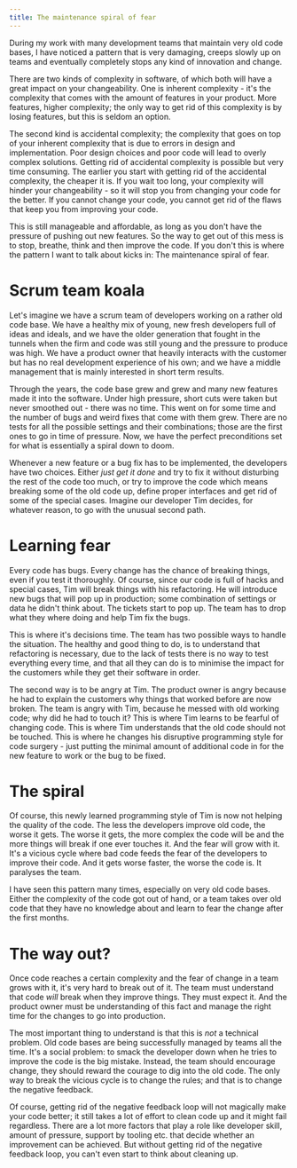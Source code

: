 ```yaml
---
title: The maintenance spiral of fear
---
```


During my work with many development teams that maintain very old code bases, I
have noticed a pattern that is very damaging, creeps slowly up on teams and
eventually completely stops any kind of innovation and change.

There are two kinds of complexity in software, of which both will have a great
impact on your changeability. One is inherent complexity - it's the complexity
that comes with the amount of features in your product. More features, higher
complexity; the only way to get rid of this complexity is by losing features,
but this is seldom an option.

The second kind is accidental complexity; the complexity that goes on top of
your inherent complexity that is due to errors in design and implementation.
Poor design choices and poor code will lead to overly complex solutions. Getting
rid of accidental complexity is possible but very time consuming. The earlier
you start with getting rid of the accidental complexity, the cheaper it is. If
you wait too long, your complexity will hinder your changeability - so it will
stop you from changing your code for the better. If you cannot change your code,
you cannot get rid of the flaws that keep you from improving your code.

This is still manageable and affordable, as long as you don't have the pressure
of pushing out new features. So the way to get out of this mess is to stop,
breathe, think and then improve the code. If you don't this is where the pattern
I want to talk about kicks in: The maintenance spiral of fear.

# Scrum team koala

Let's imagine we have a scrum team of developers working on a rather old code
base. We have a healthy mix of young, new fresh developers full of ideas and
ideals, and we have the older generation that fought in the tunnels when the
firm and code was still young and the pressure to produce was high. We have
a product owner that heavily interacts with the customer but has no real
development experience of his own; and we have a middle management that is
mainly interested in short term results.

Through the years, the code base grew and grew and many new features made it
into the software. Under high pressure, short cuts were taken but never smoothed
out - there was no time. This went on for some time and the number of bugs and
weird fixes that come with them grew. There are no tests for all the
possible settings and their combinations; those are the first ones to go in time
of pressure. Now, we have the perfect preconditions set for what is essentially
a spiral down to doom.

Whenever a new feature or a bug fix has to be implemented, the developers have
two choices. Either *just get it done* and try to fix it without disturbing
the rest of the code too much, or try to improve the code which means breaking
some of the old code up, define proper interfaces and get rid of some of the
special cases. Imagine our developer Tim decides, for whatever reason, to go
with the unusual second path.

# Learning fear

Every code has bugs. Every change has the chance of breaking things, even if you
test it thoroughly. Of course, since our code is full of hacks and special
cases, Tim will break things with his refactoring.
He will introduce new bugs that will pop up in production; some combination of
settings or data he didn't think about.
The tickets start to pop up. The team has to drop what they where doing and help
Tim fix the bugs.

This is where it's decisions time. The team has two possible ways to handle the
situation. The healthy and good thing to do, is to understand that refactoring
is necessary, due to the lack of tests there is no way to test everything
every time, and that all they can do is to minimise the impact for the customers
while they get their software in order.

The second way is to be angry at Tim. The product owner is angry because he had
to explain the customers why things that worked before are now broken. The team
is angry with Tim, because he messed with old working code; why did he had to
touch it? This is where Tim learns to be fearful of changing code. This is where
Tim understands that the old code should not be touched. This is where he
changes his disruptive programming style for code surgery - just putting the
minimal amount of additional code in for the new feature to work or the bug to
be fixed.

# The spiral

Of course, this newly learned programming style of Tim is now not helping the
quality of the code. The less the developers improve old code, the worse it
gets. The worse it gets, the more complex the code will be and the more things
will break if one ever touches it. And the fear will grow with it. It's a
vicious cycle where bad code feeds the fear of the developers to improve their
code. And it gets worse faster, the worse the code is. It paralyses the team.

I have seen this pattern many times, especially on very old code bases. Either
the complexity of the code got out of hand, or a team takes over old code that
they have no knowledge about and learn to fear the change after the first
months.

# The way out?

Once code reaches a certain complexity and the fear of change in a team grows
with it, it's very hard to break out of it. The team must understand that code
_will_ break when they improve things.  They must expect it.
And the product owner must be understanding of this fact and manage the right
time for the changes to go into production.

The most important thing to understand is that this is _not_ a technical 
problem.  Old code bases are being successfully managed by teams all the time.
It's a social problem: to smack the developer down when he tries to improve
the code is the big mistake. Instead, the team should encourage change, they
should reward the courage to dig into the old code. The only way to break the
vicious cycle is to change the rules; and that is to change the negative
feedback.

Of course, getting rid of the negative feedback loop will not magically make
your code better; it still takes a lot of effort to clean code up and it
might fail regardless. There are a lot more factors that play a role like
developer skill, amount of pressure, support by tooling etc. that decide
whether an improvement can be achieved. But without getting rid of the negative
feedback loop, you can't even start to think about cleaning up.

